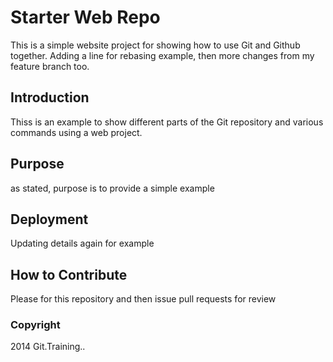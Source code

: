 # Starter Web Repo

This is a simple website project for showing how to use Git and Github together. Adding a line for rebasing example, then more changes from my feature branch too.

## Introduction 

Thiss is an example to show different parts of the Git repository and various commands using a web project.

## Purpose

as stated, purpose is to provide a simple example

## Deployment

Updating details again for example

## How to Contribute

Please for this repository and then issue pull requests for review

### Copyright

2014 Git.Training..
